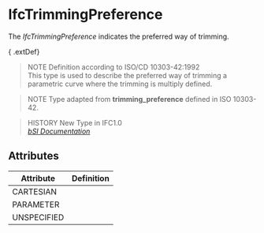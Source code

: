 IfcTrimmingPreference
=====================
The _IfcTrimmingPreference_ indicates the preferred way of trimming.  
  
{ .extDef}  
> NOTE  Definition according to ISO/CD 10303-42:1992  
> This type is used to describe the preferred way of trimming a parametric
> curve where the trimming is multiply defined.  
  
> NOTE  Type adapted from **trimming_preference** defined in ISO 10303-42.  
  
> HISTORY  New Type in IFC1.0  
[ _bSI
Documentation_](https://standards.buildingsmart.org/IFC/DEV/IFC4_2/FINAL/HTML/schema/ifcgeometryresource/lexical/ifctrimmingpreference.htm)


Attributes
----------
| Attribute   | Definition   |
|-------------|--------------|
| CARTESIAN   |              |
| PARAMETER   |              |
| UNSPECIFIED |              |
